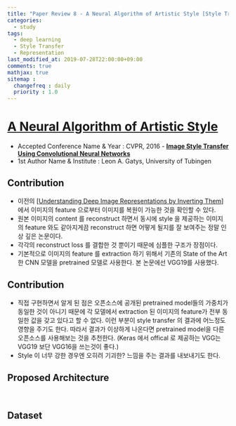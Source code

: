 ```yaml
---
title: "Paper Review 8 - A Neural Algorithm of Artistic Style [Style Transfer]"
categories:
  - study
tags:
  - deep learning
  - Style Transfer
  - Representation
last_modified_at: 2019-07-28T22:00:00+09:00
comments: true
mathjax: true
sitemap :
  changefreq : daily
  priority : 1.0
---
```


# [A Neural Algorithm of Artistic Style](https://arxiv.org/pdf/1508.06576.pdf)

- Accepted Conference Name & Year : CVPR, 2016 - **[Image Style Transfer Using Convolutional Neural Networks](https://www.cv-foundation.org/openaccess/content_cvpr_2016/papers/Gatys_Image_Style_Transfer_CVPR_2016_paper.pdf)**
- 1st Author Name & Institute : Leon A. Gatys, University of Tubingen

## Contribution

- 이전의 [[Understanding Deep Image Representations by Inverting Them](https://arxiv.org/pdf/1412.0035.pdf)] 에서 이미지의 feature 으로부터 이미지를 복원이 가능한 것을 확인할 수 있다.
- 원본 이미지의 content 를 reconstruct 하면서 동시에 style 을 제공하는 이미지의 feature 와도 같아지게끔 reconstruct 하면 어떻게 될지를 잘 보여주는 정말 인상 깊은 논문이다.
- 각각의 reconstruct loss 를 결합한 것 뿐이기 때문에 심플한 구조가 장점이다.
- 기본적으로 이미지의 feature 를 extraction 하기 위해서 기존의 State of the Art 한 CNN 모델을 pretrained 모델로 사용한다. 본 논문에선 VGG19를 사용했다.

## Contribution

- 직접 구현하면서 알게 된 점은 오픈소스에 공개된 pretrained model들의 가중치가 동일한 것이 아니기 때문에 각 모델에서 extraction 된 이미지의 feature가 전부 동일한 값을 갖고 있다고 할 수 없다. 이런 부분이 style transfer 의 결과에 어느정도 영향을 주기도 한다. 따라서 결과가 이상하게 나온다면 pretrained model을 다른 오픈소스를 사용해보는 것을 추천한다. (Keras 에서 offical 로 제공하는 VGG는 VGG19 보단 VGG16을 쓰는것이 좋다.)
- Style 이 너무 강한 경우엔 오히려 기괴한? 느낌을 주는 결과를 내보내기도 한다.

## Proposed Architecture
<figure class="align-center">
  <img src="{{ site.url }}{{ site.baseurl }}/assets/post_images/2019-07-28-Paper-Review-8-A-Neural-Algorithm-of-Artistic-Style-Style-Transfe/Untitled-3e30849e-9a4c-42b8-b0e3-a0e55aa17d89.png" alt="">
</figure> 
<figure class="align-center">
  <img src="{{ site.url }}{{ site.baseurl }}/assets/post_images/2019-07-28-Paper-Review-8-A-Neural-Algorithm-of-Artistic-Style-Style-Transfe/Untitled-35087384-c873-485f-9400-6bb4c1cb79d9.png" alt="">
</figure>

## Dataset
<figure class="align-center">
  <img src="{{ site.url }}{{ site.baseurl }}/assets/post_images/2019-07-28-Paper-Review-8-A-Neural-Algorithm-of-Artistic-Style-Style-Transfe/Untitled-7dde9b08-11a7-4ddb-a9ce-eab0a386512c.png" alt="">
</figure> 
<figure class="align-center">
  <img src="{{ site.url }}{{ site.baseurl }}/assets/post_images/2019-07-28-Paper-Review-8-A-Neural-Algorithm-of-Artistic-Style-Style-Transfe/Untitled-4ec4ad2f-662d-4aa5-ab05-406cefedda0c.png" alt="">
</figure>
<figure class="align-center">
  <img src="{{ site.url }}{{ site.baseurl }}/assets/post_images/2019-07-28-Paper-Review-8-A-Neural-Algorithm-of-Artistic-Style-Style-Transfe/Untitled-ac270b0f-1b3a-407e-89ba-eeaec1785e79.png" alt="">
</figure>
